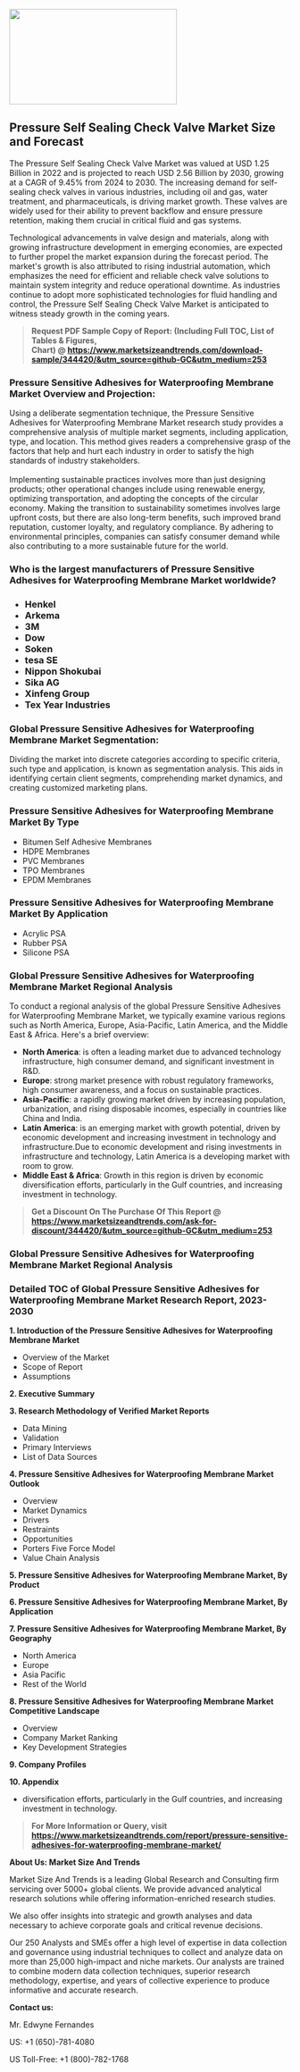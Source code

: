 <p><img class="alignnone size-medium wp-image-20088" src="https://ffe5etoiles.com/wp-content/uploads/2024/12/MST1-300x171.png" alt="" width="300" height="171" /></p><h2>Pressure Self Sealing Check Valve Market Size and Forecast</h2><p>The Pressure Self Sealing Check Valve Market was valued at USD 1.25 Billion in 2022 and is projected to reach USD 2.56 Billion by 2030, growing at a CAGR of 9.45% from 2024 to 2030. The increasing demand for self-sealing check valves in various industries, including oil and gas, water treatment, and pharmaceuticals, is driving market growth. These valves are widely used for their ability to prevent backflow and ensure pressure retention, making them crucial in critical fluid and gas systems.</p><p>Technological advancements in valve design and materials, along with growing infrastructure development in emerging economies, are expected to further propel the market expansion during the forecast period. The market's growth is also attributed to rising industrial automation, which emphasizes the need for efficient and reliable check valve solutions to maintain system integrity and reduce operational downtime. As industries continue to adopt more sophisticated technologies for fluid handling and control, the Pressure Self Sealing Check Valve Market is anticipated to witness steady growth in the coming years.</p></p><blockquote id="" class=""><strong>Request PDF Sample Copy of Report: (Including Full TOC, List of Tables &amp; Figures, Chart)&nbsp;@&nbsp;<strong><a href="https://www.marketsizeandtrends.com/download-sample/344420/&utm_source=github-GC&utm_medium=253" target="_blank">https://www.marketsizeandtrends.com/download-sample/344420/&utm_source=github-GC&utm_medium=253</a></strong></strong></blockquote><h3 id="" class="">Pressure Sensitive Adhesives for Waterproofing Membrane Market&nbsp;Overview and Projection:</h3><p id="" class="">Using a deliberate segmentation technique, the Pressure Sensitive Adhesives for Waterproofing Membrane Market research study provides a comprehensive analysis of multiple market segments, including application, type, and location. This method gives readers a comprehensive grasp of the factors that help and hurt each industry in order to satisfy the high standards of industry stakeholders. <br /> <br />Implementing sustainable practices involves more than just designing products; other operational changes include using renewable energy, optimizing transportation, and adopting the concepts of the circular economy. Making the transition to sustainability sometimes involves large upfront costs, but there are also long-term benefits, such improved brand reputation, customer loyalty, and regulatory compliance. By adhering to environmental principles, companies can satisfy consumer demand while also contributing to a more sustainable future for the world.</p><h3 id="" class="">Who is the largest manufacturers of&nbsp;Pressure Sensitive Adhesives for Waterproofing Membrane Market worldwide?</h3><h3 class=""><p><ul><li>Henkel </li><li> Arkema </li><li> 3M </li><li> Dow </li><li> Soken </li><li> tesa SE </li><li> Nippon Shokubai </li><li> Sika AG </li><li> Xinfeng Group </li><li> Tex Year Industries</li></ul></p></h3><h3 id="" class="">Global&nbsp;Pressure Sensitive Adhesives for Waterproofing Membrane Market Segmentation:</h3><p id="" class="">Dividing the market into discrete categories according to specific criteria, such type and application, is known as segmentation analysis. This aids in identifying certain client segments, comprehending market dynamics, and creating customized marketing plans.</p><h3 id="" class="">Pressure Sensitive Adhesives for Waterproofing Membrane Market&nbsp;By Type</h3><p><p><ul><li>Bitumen Self Adhesive Membranes</li><li> HDPE Membranes</li><li> PVC Membranes</li><li> TPO Membranes</li><li> EPDM Membranes</p></li></ul></p></p><h3 id="" class="">Pressure Sensitive Adhesives for Waterproofing Membrane Market&nbsp;By Application</h3><p class=""><p><ul><li>Acrylic PSA</li><li> Rubber PSA</li><li> Silicone PSA</li></ul></p></p><h3 id="" class="">Global Pressure Sensitive Adhesives for Waterproofing Membrane Market Regional Analysis</h3><p id="" class="">To conduct a regional analysis of the global Pressure Sensitive Adhesives for Waterproofing Membrane Market, we typically examine various regions such as North America, Europe, Asia-Pacific, Latin America, and the Middle East &amp; Africa. Here's a brief overview:</p><ul><li><strong>North America</strong>: is often a leading market due to advanced technology infrastructure, high consumer demand, and significant investment in R&amp;D.</li><li><strong>Europe</strong>: strong market presence with robust regulatory frameworks, high consumer awareness, and a focus on sustainable practices.</li><li><strong>Asia-Pacific</strong>: a rapidly growing market driven by increasing population, urbanization, and rising disposable incomes, especially in countries like China and India.</li><li><strong>Latin America</strong>: is an emerging market with growth potential, driven by economic development and increasing investment in technology and infrastructure.Due to economic development and rising investments in infrastructure and technology, Latin America is a developing market with room to grow.</li><li><strong>Middle East &amp; Africa</strong>: Growth in this region is driven by economic diversification efforts, particularly in the Gulf countries, and increasing investment in technology.</li></ul><blockquote id="" class=""><strong>Get a Discount On The Purchase Of This Report @ <strong><a href="https://www.marketsizeandtrends.com/ask-for-discount/344420/&utm_source=github-GC&utm_medium=253" target="_blank">https://www.marketsizeandtrends.com/ask-for-discount/344420/&utm_source=github-GC&utm_medium=253</a></strong></strong></blockquote><h3 id="" class="">Global Pressure Sensitive Adhesives for Waterproofing Membrane Market Regional Analysis</h3><h3 id="" class="">Detailed TOC of Global Pressure Sensitive Adhesives for Waterproofing Membrane Market Research Report, 2023-2030</h3><p id="" class=""><strong>1. Introduction of the Pressure Sensitive Adhesives for Waterproofing Membrane Market</strong></p><ul><li>Overview of the Market</li><li>Scope of Report</li><li>Assumptions</li></ul><p id="" class=""><strong>2. Executive Summary</strong></p><p id="" class=""><strong>3. Research Methodology of Verified Market Reports</strong></p><ul><li>Data Mining</li><li>Validation</li><li>Primary Interviews</li><li>List of Data Sources</li></ul><p id="" class=""><strong>4. Pressure Sensitive Adhesives for Waterproofing Membrane Market Outlook</strong></p><ul><li>Overview</li><li>Market Dynamics</li><li>Drivers</li><li>Restraints</li><li>Opportunities</li><li>Porters Five Force Model</li><li>Value Chain Analysis</li></ul><p id="" class=""><strong>5. Pressure Sensitive Adhesives for Waterproofing Membrane Market, By Product</strong></p><p id="" class=""><strong>6. Pressure Sensitive Adhesives for Waterproofing Membrane Market, By Application</strong></p><p id="" class=""><strong>7. Pressure Sensitive Adhesives for Waterproofing Membrane Market, By Geography</strong></p><ul><li>North America</li><li>Europe</li><li>Asia Pacific</li><li>Rest of the World</li></ul><p id="" class=""><strong>8. Pressure Sensitive Adhesives for Waterproofing Membrane Market Competitive Landscape</strong></p><ul><li>Overview</li><li>Company Market Ranking</li><li>Key Development Strategies</li></ul><p id="" class=""><strong>9. Company Profiles</strong></p><p id="" class=""><strong>10. Appendix</strong></p><ul><li>diversification efforts, particularly in the Gulf countries, and increasing investment in technology.</li></ul><blockquote id="" class=""><strong>For More Information or Query, visit <strong><strong><a href="https://www.marketsizeandtrends.com/report/pressure-sensitive-adhesives-for-waterproofing-membrane-market/" target="_blank">https://www.marketsizeandtrends.com/report/pressure-sensitive-adhesives-for-waterproofing-membrane-market/</a></strong></strong></strong></blockquote><p id="" class=""><strong>About Us: Market Size And Trends</strong></p><p id="" class="">Market Size And Trends is a leading Global Research and Consulting firm servicing over 5000+ global clients. We provide advanced analytical research solutions while offering information-enriched research studies.</p><p id="" class="">We also offer insights into strategic and growth analyses and data necessary to achieve corporate goals and critical revenue decisions.</p><p id="" class="">Our 250 Analysts and SMEs offer a high level of expertise in data collection and governance using industrial techniques to collect and analyze data on more than 25,000 high-impact and niche markets. Our analysts are trained to combine modern data collection techniques, superior research methodology, expertise, and years of collective experience to produce informative and accurate research.</p><p id="" class=""><strong>Contact us:</strong></p><p id="" class="">Mr. Edwyne Fernandes</p><p id="" class="">US: +1 (650)-781-4080</p><p id="" class="">US Toll-Free: +1 (800)-782-1768</p>
